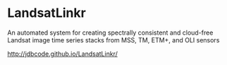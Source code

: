 LandsatLinkr
============

An automated system for creating spectrally consistent and cloud-free Landsat image time series stacks from MSS, TM, ETM+, and OLI sensors

http://jdbcode.github.io/LandsatLinkr/
